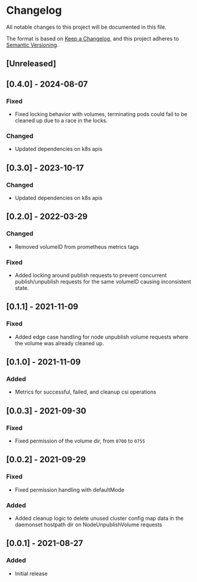 # Changelog
All notable changes to this project will be documented in this file.

The format is based on [Keep a Changelog](https://keepachangelog.com/en/1.0.0/),
and this project adheres to [Semantic Versioning](https://semver.org/spec/v2.0.0.html).

## [Unreleased]

## [0.4.0] - 2024-08-07
### Fixed
- Fixed locking behavior with volumes, terminating pods could fail to be cleaned up due to a race in the locks.
### Changed
- Updated dependencies on k8s apis

## [0.3.0] - 2023-10-17
### Changed
- Updated dependencies on k8s apis

## [0.2.0] - 2022-03-29
### Changed
- Removed volumeID from prometheus metrics tags
### Fixed
- Added locking around publish requests to prevent concurrent publish/unpublish requests for the same volumeID causing inconsistent state.

## [0.1.1] - 2021-11-09
### Fixed
- Added edge case handling for node unpublish volume requests where the volume was already cleaned up.

## [0.1.0] - 2021-11-09
### Added
- Metrics for successful, failed, and cleanup csi operations

## [0.0.3] - 2021-09-30
### Fixed
- Fixed permission of the volume dir, from `0700` to `0755`

## [0.0.2] - 2021-09-29
### Fixed
- Fixed permission handling with defaultMode
### Added
- Added cleanup logic to delete unused cluster config map data in the daemonset hostpath dir on NodeUnpublishVolume requests

## [0.0.1] - 2021-08-27
### Added
- Initial release
